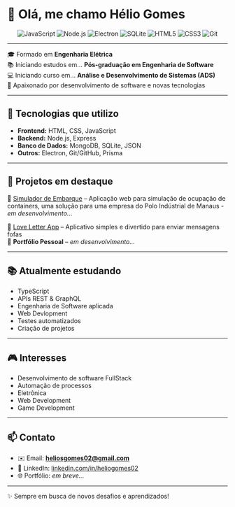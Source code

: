 # 👋 Olá, me chamo Hélio Gomes

<div align="center">
  
![JavaScript](https://img.shields.io/badge/JavaScript-F7DF1E?style=for-the-badge&logo=javascript&logoColor=000)
![Node.js](https://img.shields.io/badge/Node.js-339933?style=for-the-badge&logo=node.js&logoColor=fff)
![Electron](https://img.shields.io/badge/Electron-47848F?style=for-the-badge&logo=electron&logoColor=fff)
![SQLite](https://img.shields.io/badge/SQLite-003B57?style=for-the-badge&logo=sqlite&logoColor=fff)
![HTML5](https://img.shields.io/badge/HTML5-E34F26?style=for-the-badge&logo=html5&logoColor=fff)
![CSS3](https://img.shields.io/badge/CSS3-1572B6?style=for-the-badge&logo=css3&logoColor=fff)
![Git](https://img.shields.io/badge/Git-F05032?style=for-the-badge&logo=git&logoColor=fff)

</div>

---

🎓 Formado em **Engenharia Elétrica**  
📚 Iniciando estudos em... **Pós-graduação em Engenharia de Software**  
💻 Iniciando curso em... **Análise e Desenvolvimento de Sistemas (ADS)**  
🚀 Apaixonado por desenvolvimento de software e novas tecnologias  

---

## 🚀 Tecnologias que utilizo
- **Frontend:** HTML, CSS, JavaScript  
- **Backend:** Node.js, Express  
- **Banco de Dados:** MongoDB, SQLite, JSON  
- **Outros:** Electron, Git/GitHub, Prisma  

---

## 📌 Projetos em destaque
🔹 [Simulador de Embarque](https://github.com/HelioGomesz/Simulador-de-Embarque) – Aplicação web para simulação de ocupação de containers, uma solução para uma empresa do Polo Indústrial de Manaus - *em desenvolvimento...*

🔹 [Love Letter App](https://github.com/HelioGomesz/Love-Letter-App) – Aplicativo simples e divertido para enviar mensagens fofas  
🔹 **Portfólio Pessoal** – *em desenvolvimento...*  

---

## 📚 Atualmente estudando
- TypeScript
- APIs REST & GraphQL
- Engenharia de Software aplicada
- Web Devlopment
- Testes automatizados
- Criação de projetos

---

## 🎮 Interesses
- Desenvolvimento de software FullStack 
- Automação de processos
- Eletrônica
- Web Development 
- Game Development  

---

## 📫 Contato
- ✉️ Email: **heliosgomes02@gmail.com**  
- 💼 LinkedIn: [linkedin.com/in/heliogomes02](https://www.linkedin.com/in/heliogomes02) 
- 🌐 Portfólio: *em breve...*  

---

✨ Sempre em busca de novos desafios e aprendizados!
